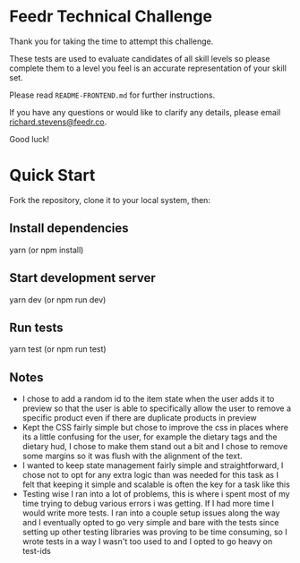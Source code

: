 # Feedr Technical Challenge

Thank you for taking the time to attempt this challenge.

These tests are used to evaluate candidates of all skill levels so please complete them to a level you feel is an accurate representation of your skill set.

Please read `README-FRONTEND.md` for further instructions.

If you have any questions or would like to clarify any details, please email richard.stevens@feedr.co.

Good luck!

# Quick Start
Fork the repository, clone it to your local system, then:

## Install dependencies
yarn (or npm install)

## Start development server
yarn dev (or npm run dev)

## Run tests
yarn test (or npm run test)


## Notes

 - I chose to add a random id to the item state when the user adds it to preview so that the user is able to specifically allow the user to remove a specific product even if there are duplicate products in preview
 - Kept the CSS fairly simple but chose to improve the css in places where its a little confusing for the user, for example the dietary tags and the dietary hud, I chose to make them stand out a bit and I chose to remove some margins so it was flush with the alignment of the text.
 - I wanted to keep state management fairly simple and straightforward, I chose not to opt for any extra logic than was needed for this task as I felt that keeping it simple and scalable is often the key for a task like this
 - Testing wise I ran into a lot of problems, this is where i spent most of my time trying to debug various errors i was getting. If I had more time I would write more tests. I ran into a couple setup issues along the way and I eventually opted to go very simple and bare with the tests since setting up other testing libraries was proving to be time consuming, so I wrote tests in a way I wasn't too used to and I opted to go heavy on test-ids
